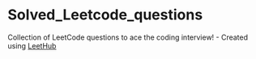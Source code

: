 # Solved_Leetcode_questions
Collection of LeetCode questions to ace the coding interview! - Created using [LeetHub](https://github.com/QasimWani/LeetHub)
